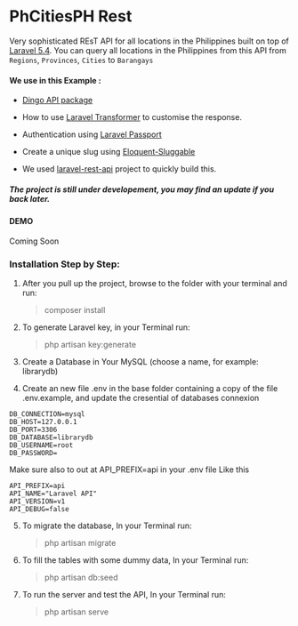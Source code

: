 # PhCitiesPH Rest

Very sophisticated REsT API for all locations in the Philippines built on top of [Laravel 5.4](https://laravel.com). You can query all locations in the Philippines from this API from `Regions`, `Provinces`, `Cities` to `Barangays`

#### We use in this Example :

- [Dingo API package](https://github.com/dingo/api/)

- How to use [Laravel Transformer]( http://fractal.thephpleague.com/transformers/) to customise the response.

- Authentication using [Laravel Passport](https://laravel.com/docs/5.4/passport)

- Create a unique slug using [Eloquent-Sluggable](https://github.com/cviebrock/eloquent-sluggable)

- We used [laravel-rest-api](https://github.com/halimus/laravel-rest-api) project to quickly build this.




##### The project is still under developement, you may find an update if you back later.



#### DEMO
Coming Soon


### Installation Step by Step:

1. After you pull up the project, browse to the folder with your terminal and run:  

    > composer install


2. To generate Laravel key, in your Terminal run:

    > php artisan key:generate


3. Create a Database in Your MySQL (choose a name, for example: librarydb)

4. Create an new file .env in the base folder containing a copy of the file .env.example, and update the cresential of databases connexion
```
DB_CONNECTION=mysql
DB_HOST=127.0.0.1
DB_PORT=3306
DB_DATABASE=librarydb
DB_USERNAME=root
DB_PASSWORD=
```
Make sure also to out at API_PREFIX=api in your .env file Like this
```
API_PREFIX=api
API_NAME="Laravel API"
API_VERSION=v1
API_DEBUG=false
```

5. To migrate the database, In your Terminal run:

    > php artisan migrate


6. To fill the tables with some dummy data, In your Terminal run:

    > php artisan db:seed


7. To run the server and test the API, In your Terminal run:

    > php artisan serve
